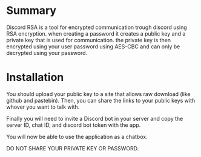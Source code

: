 # Summary
Discord RSA is a tool for encrypted communication trough discord using RSA encryption.
when creating a password it creates a public key and a private key that is used for communication.
the private key is then encrypted using your user password using AES-CBC and can only be decrypted using your password.


# Installation

You should upload your public key to a site that allows raw download (like github and pastebin). Then, you can share
the links to your public keys with whover you want to talk with.

Finally you will need to invite a Discord bot in your server and copy the server ID, chat ID, and discord bot token with 
the app.

You will now be able to use the application as a chatbox.

DO NOT SHARE YOUR PRIVATE KEY OR PASSWORD.
